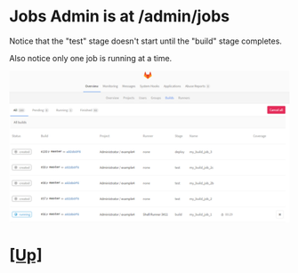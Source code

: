 # Jobs Admin is at /admin/jobs

Notice that the "test" stage doesn't start until the "build" stage completes.

Also notice only one job is running at a time.

![Jobs Admin page](../images/builds-admin.png)

# [[Up]](README.md)
